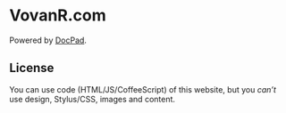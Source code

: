 # VovanR.com

Powered by [DocPad](http://docpad.org/).


## License

You can use code (HTML/JS/CoffeeScript) of this website, but you *can’t* use design, Stylus/CSS, images and content.

